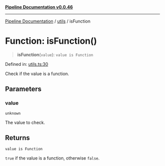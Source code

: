 [**Pipeline Documentation v0.0.46**](../../README.md)

***

[Pipeline Documentation](../../modules.md) / [utils](../README.md) / isFunction

# Function: isFunction()

> **isFunction**(`value`): `value is Function`

Defined in: [utils.ts:30](https://github.com/stonemjs/pipeline/blob/c8a1fcbfdda4004779e43e603ed49dbe9ca9323f/src/utils.ts#L30)

Check if the value is a function.

## Parameters

### value

`unknown`

The value to check.

## Returns

`value is Function`

`true` if the value is a function, otherwise `false`.
